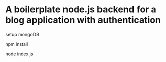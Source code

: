 # A boilerplate node.js backend for a blog application with authentication
setup mongoDB

npm install

node index.js
